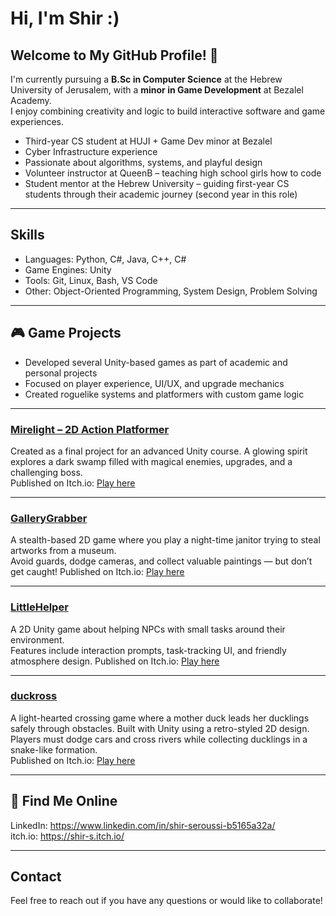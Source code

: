 # Hi, I'm Shir :)
## Welcome to My GitHub Profile! 👋

I'm currently pursuing a **B.Sc in Computer Science** at the Hebrew University of Jerusalem, with a **minor in Game Development** at Bezalel Academy.  
I enjoy combining creativity and logic to build interactive software and game experiences.

- Third-year CS student at HUJI + Game Dev minor at Bezalel  
- Cyber Infrastructure experience       
- Passionate about algorithms, systems, and playful design  
- Volunteer instructor at QueenB – teaching high school girls how to code       
- Student mentor at the Hebrew University – guiding first-year CS students through their academic journey (second year in this role)


---

## Skills 
- Languages: Python, C#, Java, C++, C#  
- Game Engines: Unity  
- Tools: Git, Linux, Bash, VS Code  
- Other: Object-Oriented Programming, System Design, Problem Solving  

---

## 🎮 Game Projects 

- Developed several Unity-based games as part of academic and personal projects  
- Focused on player experience, UI/UX, and upgrade mechanics  
- Created roguelike systems and platformers with custom game logic  

---

###  [Mirelight – 2D Action Platformer](https://github.com/shir-s/Mirelight)  
Created as a final project for an advanced Unity course. A glowing spirit explores a dark swamp filled with magical enemies, upgrades, and a challenging boss.  
Published on Itch.io: [Play here](https://shir-s.itch.io/mirelight)

---
###  [GalleryGrabber](https://github.com/shir-s/GalleryGrabber)  
A stealth-based 2D game where you play a night-time janitor trying to steal artworks from a museum.  
Avoid guards, dodge cameras, and collect valuable paintings — but don’t get caught!
Published on Itch.io: [Play here](https://ksenia-spirina.itch.io/museum-game)

---

###  [LittleHelper](https://github.com/shir-s/LittleHelper)  
A 2D Unity game about helping NPCs with small tasks around their environment.  
Features include interaction prompts, task-tracking UI, and friendly atmosphere design.
Published on Itch.io: [Play here](https://danaeck.itch.io/the-little-helper)

---

###  [duckross](https://github.com/shir-s/duckross)  
A light-hearted crossing game where a mother duck leads her ducklings safely through obstacles. Built with Unity using a retro-styled 2D design.  
Players must dodge cars and cross rivers while collecting ducklings in a snake-like formation.  
Published on Itch.io: [Play here](https://shir-s.itch.io/duckross)

---


## 🔗 Find Me Online
LinkedIn: https://www.linkedin.com/in/shir-seroussi-b5165a32a/       
itch.io: https://shir-s.itch.io/

---

## Contact
Feel free to reach out if you have any questions or would like to collaborate!

<!--
**shir-s/shir-s** is a ✨ _special_ ✨ repository because its `README.md` (this file) appears on your GitHub profile.

Here are some ideas to get you started:

- 🔭 I’m currently working on ...
- 🌱 I’m currently learning ...
- 👯 I’m looking to collaborate on ...
- 🤔 I’m looking for help with ...
- 💬 Ask me about ...
- 📫 How to reach me: ...
- 😄 Pronouns: ...
- ⚡ Fun fact: ...
-->
